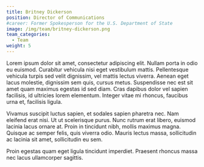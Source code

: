 ```yaml
---
title: Britney Dickerson
position: Director of Communications
#career: Former Spokesperson for the U.S. Department of State
image: /img/team/britney-dickerson.png
team_categories:
  - Team
weight: 5
---
```


Lorem ipsum dolor sit amet, consectetur adipiscing elit. Nullam porta in odio eu euismod. Curabitur vehicula nisi eget vestibulum mattis. Pellentesque vehicula turpis sed velit dignissim, vel mattis lectus viverra. Aenean eget lacus molestie, dignissim sem quis, cursus metus. Suspendisse nec est sit amet quam maximus egestas id sed diam. Cras dapibus dolor vel sapien facilisis, id ultricies lorem elementum. Integer vitae mi rhoncus, faucibus urna et, facilisis ligula. 
 
Vivamus suscipit luctus sapien, et sodales sapien pharetra nec. Nam eleifend erat nisi. Ut ut scelerisque purus. Nunc rutrum erat libero, euismod lacinia lacus ornare at. Proin in tincidunt nibh, mollis maximus magna. Quisque ac semper felis, quis viverra odio. Mauris lectus massa, sollicitudin ac lacinia sit amet, sollicitudin eu sem. 
 
Proin egestas quam eget ligula tincidunt imperdiet. Praesent rhoncus massa nec lacus ullamcorper sagittis.